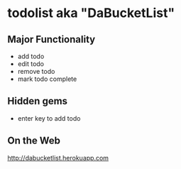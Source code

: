 # todolist aka "DaBucketList"

## Major Functionality

* add todo
* edit todo
* remove todo
* mark todo complete

## Hidden gems

* enter key to add todo

## On the Web

http://dabucketlist.herokuapp.com
